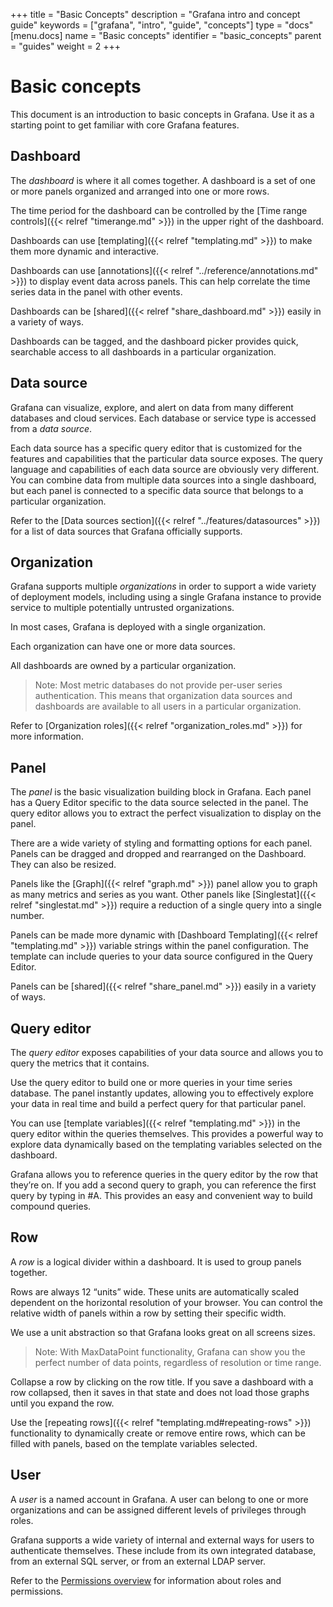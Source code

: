 +++
title = "Basic Concepts"
description = "Grafana intro and concept guide"
keywords = ["grafana", "intro", "guide", "concepts"]
type = "docs"
[menu.docs]
name = "Basic concepts"
identifier = "basic_concepts"
parent = "guides"
weight = 2
+++

# Basic concepts

This document is an introduction to basic concepts in Grafana. Use it as a starting point to get familiar with core Grafana features.

## Dashboard

The *dashboard* is where it all comes together. A dashboard is a set of one or more panels organized and arranged into one or more rows.

The time period for the dashboard can be controlled by the [Time range controls]({{< relref "timerange.md" >}}) in the upper right of the dashboard.

Dashboards can use [templating]({{< relref "templating.md" >}}) to make them more dynamic and interactive.

Dashboards can use [annotations]({{< relref "../reference/annotations.md" >}}) to display event data across panels. This can help correlate the time series data in the panel with other events.

Dashboards can be [shared]({{< relref "share_dashboard.md" >}}) easily in a variety of ways.

Dashboards can be tagged, and the dashboard picker provides quick, searchable access to all dashboards in a particular organization.

## Data source

Grafana can visualize, explore, and alert on data from many different databases and cloud services. Each database or service type is accessed from a *data source*. 

Each data source has a specific query editor that is customized for the features and capabilities that the particular data source exposes. The query language and capabilities of each data source are obviously very different. You can combine data from multiple data sources into a single dashboard, but each panel is connected to a specific data source that belongs to a particular organization.

Refer to the [Data sources section]({{< relref "../features/datasources" >}}) for a list of data sources that Grafana officially supports.

## Organization

Grafana supports multiple *organizations* in order to support a wide variety of deployment models, including using a single Grafana instance to provide service to multiple potentially untrusted organizations.

In most cases, Grafana is deployed with a single organization.

Each organization can have one or more data sources.

All dashboards are owned by a particular organization.

 > Note: Most metric databases do not provide per-user series authentication. This means that organization data sources and dashboards are available to all users in a particular organization.

Refer to [Organization roles]({{< relref "organization_roles.md" >}}) for more information.

## Panel

The *panel* is the basic visualization building block in Grafana. Each panel has a Query Editor specific to the data source selected in the panel. The query editor allows you to extract the perfect visualization to display on the panel.

There are a wide variety of styling and formatting options for each panel. Panels can be dragged and dropped and rearranged on the Dashboard. They can also be resized.

Panels like the [Graph]({{< relref "graph.md" >}}) panel allow you to graph as many metrics and series as you want. Other panels like [Singlestat]({{< relref "singlestat.md" >}}) require a reduction of a single query into a single number.

Panels can be made more dynamic with [Dashboard Templating]({{< relref "templating.md" >}}) variable strings within the panel configuration. The template can include queries to your data source configured in the Query Editor.

Panels can be [shared]({{< relref "share_panel.md" >}}) easily in a variety of ways.

## Query editor

The *query editor* exposes capabilities of your data source and allows you to query the metrics that it contains.

Use the query editor to build one or more queries in your time series database. The panel instantly updates, allowing you to effectively explore your data in real time and build a perfect query for that particular panel.

You can use [template variables]({{< relref "templating.md" >}}) in the query editor within the queries themselves. This provides a powerful way to explore data dynamically based on the templating variables selected on the dashboard.

Grafana allows you to reference queries in the query editor by the row that they’re on. If you add a second query to graph, you can reference the first query by typing in #A. This provides an easy and convenient way to build compound queries.

## Row

A *row* is a logical divider within a dashboard. It is used to group panels together.

Rows are always 12 “units” wide. These units are automatically scaled dependent on the horizontal resolution of your browser. You can control the relative width of panels within a row by setting their specific width.

We use a unit abstraction so that Grafana looks great on all screens sizes.

 > Note: With MaxDataPoint functionality, Grafana can show you the perfect number of data points, regardless of resolution or time range.

Collapse a row by clicking on the row title. If you save a dashboard with a row collapsed, then it saves in that state and does not load those graphs until you expand the row.

Use the [repeating rows]({{< relref "templating.md#repeating-rows" >}}) functionality to dynamically create or remove entire rows, which can be filled with panels, based on the template variables selected.

## User

A *user* is a named account in Grafana. A user can belong to one or more organizations and can be assigned different levels of privileges through roles.

Grafana supports a wide variety of internal and external ways for users to authenticate themselves. These include from its own integrated database, from an external SQL server, or from an external LDAP server.

Refer to the [Permissions overview](docs\sources\permissions\overview.md) for information about roles and permissions.
